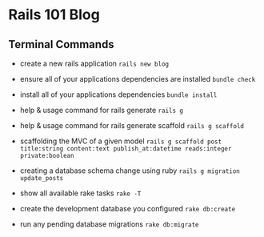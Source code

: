 # Rails 101 Blog

## Terminal Commands

* create a new rails application
  `rails new blog`

* ensure all of your applications dependencies are installed
  `bundle check`
  
* install all of your applications dependencies
  `bundle install`

* help & usage command for rails generate
  `rails g`
  
* help & usage command for rails generate scaffold
  `rails g scaffold`
  
* scaffolding the MVC of a given model
  `rails g scaffold post title:string content:text publish_at:datetime reads:integer private:boolean`
  
* creating a database schema change using ruby
  `rails g migration update_posts`
  
* show all available rake tasks
  `rake -T`
  
* create the development database you configured 
  `rake db:create`
  
* run any pending database migrations
  `rake db:migrate`